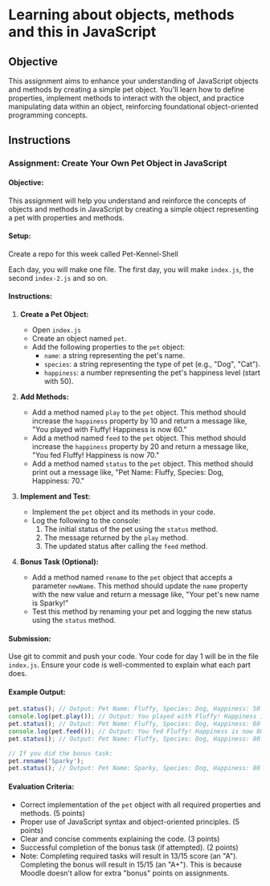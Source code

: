 # Learning about objects, methods and this in JavaScript 

## Objective

This assignment aims to enhance your understanding of JavaScript objects and methods by creating a simple pet object. You'll learn how to define properties, implement methods to interact with the object, and practice manipulating data within an object, reinforcing foundational object-oriented programming concepts.

## Instructions

### Assignment: Create Your Own Pet Object in JavaScript

#### Objective:
This assignment will help you understand and reinforce the concepts of objects and methods in JavaScript by creating a simple object representing a pet with properties and methods.

#### Setup:

Create a repo for this week called Pet-Kennel-Shell

Each day, you will make one file. The first day, you will make `index.js`, the second `index-2.js` and so on.

#### Instructions:

1. **Create a Pet Object:**
   - Open `index.js`
   - Create an object named `pet`.
   - Add the following properties to the `pet` object:
     - `name`: a string representing the pet's name.
     - `species`: a string representing the type of pet (e.g., "Dog", "Cat").
     - `happiness`: a number representing the pet's happiness level (start with 50).

2. **Add Methods:**
   - Add a method named `play` to the `pet` object. This method should increase the `happiness` property by 10 and return a message like, "You played with Fluffy! Happiness is now 60."
   - Add a method named `feed` to the `pet` object. This method should increase the `happiness` property by 20 and return a message like, "You fed Fluffy! Happiness is now 70."
   - Add a method named `status` to the `pet` object. This method should print out a message like, "Pet Name: Fluffy, Species: Dog, Happiness: 70."

3. **Implement and Test:**
   - Implement the `pet` object and its methods in your code.
   - Log the following to the console:
     1. The initial status of the pet using the `status` method.
     2. The message returned by the `play` method.
     3. The updated status after calling the `feed` method.

4. **Bonus Task (Optional):**
   - Add a method named `rename` to the `pet` object that accepts a parameter `newName`. This method should update the `name` property with the new value and return a message like, "Your pet's new name is Sparky!"
   - Test this method by renaming your pet and logging the new status using the `status` method.

#### Submission:
Use git to commit and push your code. Your code for day 1 will be in the file `index.js`. Ensure your code is well-commented to explain what each part does.

#### Example Output:
```javascript
pet.status(); // Output: Pet Name: Fluffy, Species: Dog, Happiness: 50
console.log(pet.play()); // Output: You played with Fluffy! Happiness is now 60.
pet.status(); // Output: Pet Name: Fluffy, Species: Dog, Happiness: 60
console.log(pet.feed()); // Output: You fed Fluffy! Happiness is now 80.
pet.status(); // Output: Pet Name: Fluffy, Species: Dog, Happiness: 80

// If you did the bonus task:
pet.rename('Sparky');
pet.status(); // Output: Pet Name: Sparky, Species: Dog, Happiness: 80
```

#### Evaluation Criteria:
- Correct implementation of the `pet` object with all required properties and methods. (5 points)
- Proper use of JavaScript syntax and object-oriented principles. (5 points)
- Clear and concise comments explaining the code. (3 points)
- Successful completion of the bonus task (if attempted). (2 points)
- Note: Completing required tasks will result in 13/15 score (an "A"). Completing the bonus will result in 15/15 (an "A+"). This is because Moodle doesn't allow for extra "bonus" points on assignments.
